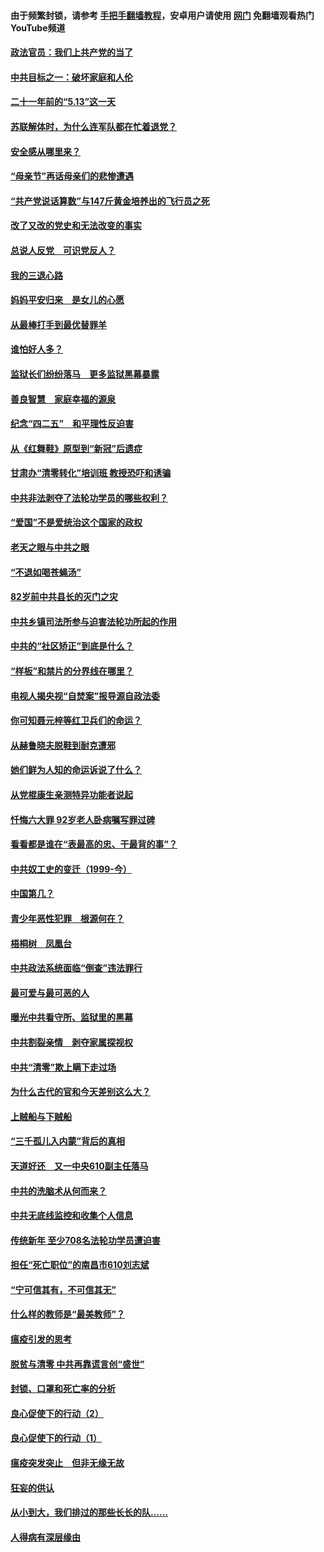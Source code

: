 #### 由于频繁封锁，请参考 [手把手翻墙教程](https://github.com/gfw-breaker/guides/wiki/)，安卓用户请使用 [网门](https://github.com/gfw-breaker/nogfw/blob/master/dl.md?t=05171801) 免翻墙观看热门YouTube频道 

#### [政法官员：我们上共产党的当了](../pages/19/425351.md?t=05171801) 

#### [中共目标之一：破坏家庭和人伦](../pages/19/424454.md?t=05171801) 

#### [二十一年前的“5.13”这一天](../pages/19/424814.md?t=05171801) 

#### [苏联解体时，为什么连军队都在忙着退党？](../pages/19/424335.md?t=05171801) 

#### [安全感从哪里来？](../pages/19/424336.md?t=05171801) 

#### [“母亲节”再话母亲们的悲惨遭遇](../pages/19/424234.md?t=05171801) 

#### [“共产党说话算数”与147斤黄金培养出的飞行员之死](../pages/19/424115.md?t=05171801) 

#### [改了又改的党史和无法改变的事实](../pages/19/424037.md?t=05171801) 

#### [总说人反党　可识党反人？](../pages/19/423820.md?t=05171801) 

#### [我的三退心路](../pages/19/423876.md?t=05171801) 

#### [妈妈平安归来　是女儿的心愿](../pages/19/423947.md?t=05171801) 

#### [从最棒打手到最优替罪羊](../pages/19/423819.md?t=05171801) 

#### [谁怕好人多？](../pages/19/423774.md?t=05171801) 

#### [监狱长们纷纷落马　更多监狱黑幕暴露](../pages/19/423787.md?t=05171801) 

#### [善良智慧　家庭幸福的源泉](../pages/19/423632.md?t=05171801) 

#### [纪念“四二五”　和平理性反迫害](../pages/19/423660.md?t=05171801) 

#### [从《红舞鞋》原型到“新冠”后遗症](../pages/19/423509.md?t=05171801) 

#### [甘肃办“清零转化”培训班 教授恐吓和诱骗](../pages/19/423498.md?t=05171801) 

#### [中共非法剥夺了法轮功学员的哪些权利？](../pages/19/423392.md?t=05171801) 

#### [“爱国”不是爱统治这个国家的政权](../pages/19/423029.md?t=05171801) 

#### [老天之眼与中共之眼](../pages/19/423378.md?t=05171801) 

#### [“不退如喝苍蝇汤”](../pages/19/423287.md?t=05171801) 

#### [82岁前中共县长的灭门之灾](../pages/19/423055.md?t=05171801) 

#### [中共乡镇司法所参与迫害法轮功所起的作用](../pages/19/423064.md?t=05171801) 

#### [中共的“社区矫正”到底是什么？](../pages/19/422870.md?t=05171801) 

#### [“样板”和禁片的分界线在哪里？](../pages/19/422704.md?t=05171801) 

#### [电视人揭央视“自焚案”报导源自政法委](../pages/19/422770.md?t=05171801) 

#### [你可知聂元梓等红卫兵们的命运？](../pages/19/422848.md?t=05171801) 

#### [从赫鲁晓夫脱鞋到耐克遭邪](../pages/19/422826.md?t=05171801) 

#### [她们鲜为人知的命运诉说了什么？](../pages/19/422754.md?t=05171801) 

#### [从党棍康生亲测特异功能者说起](../pages/19/422657.md?t=05171801) 

#### [忏悔六大罪 92岁老人卧病嘱写罪过碑](../pages/19/422750.md?t=05171801) 

#### [看看都是谁在“表最高的忠、干最背的事”？](../pages/19/422703.md?t=05171801) 

#### [中共奴工史的变迁（1999-今）](../pages/19/422656.md?t=05171801) 

#### [中国第几？](../pages/19/422496.md?t=05171801) 

#### [青少年恶性犯罪　根源何在？](../pages/19/422449.md?t=05171801) 

#### [梧桐树　凤凰台](../pages/19/422442.md?t=05171801) 

#### [中共政法系统面临“倒查”违法罪行](../pages/19/422497.md?t=05171801) 

#### [最可爱与最可恶的人](../pages/19/422448.md?t=05171801) 

#### [曝光中共看守所、监狱里的黑幕](../pages/19/422390.md?t=05171801) 

#### [中共割裂亲情　剥夺家属探视权](../pages/19/422364.md?t=05171801) 

#### [中共“清零”欺上瞒下走过场](../pages/19/422306.md?t=05171801) 

#### [为什么古代的官和今天差别这么大？](../pages/19/422228.md?t=05171801) 

#### [上贼船与下贼船](../pages/19/422276.md?t=05171801) 

#### [“三千孤儿入内蒙”背后的真相](../pages/19/422229.md?t=05171801) 

#### [天道好还　又一中央610副主任落马](../pages/19/422155.md?t=05171801) 

#### [中共的洗脑术从何而来？](../pages/19/422154.md?t=05171801) 

#### [中共无底线监控和收集个人信息](../pages/19/422039.md?t=05171801) 

#### [传统新年 至少708名法轮功学员遭迫害](../pages/19/421946.md?t=05171801) 

#### [担任“死亡职位”的南昌市610刘志斌](../pages/19/421957.md?t=05171801) 

#### [“宁可信其有，不可信其无”](../pages/19/421691.md?t=05171801) 

#### [什么样的教师是“最美教师”？](../pages/19/421755.md?t=05171801) 

#### [瘟疫引发的思考](../pages/19/421594.md?t=05171801) 

#### [脱贫与清零 中共再靠谎言创“盛世”](../pages/19/421590.md?t=05171801) 

#### [封锁、口罩和死亡率的分析](../pages/19/421495.md?t=05171801) 

#### [良心促使下的行动（2）](../pages/19/421361.md?t=05171801) 

#### [良心促使下的行动（1）](../pages/19/421302.md?t=05171801) 

#### [瘟疫突发突止　但非无缘无故](../pages/19/421281.md?t=05171801) 

#### [狂妄的供认](../pages/19/421199.md?t=05171801) 

#### [从小到大，我们排过的那些长长的队……](../pages/19/421243.md?t=05171801) 

#### [人得病有深层缘由](../pages/19/420864.md?t=05171801) 

